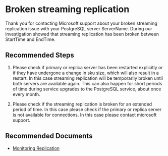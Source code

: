 <properties
    pageTitle="PostgreSQL server is facing replication broken issue"
    description="PostgreSQL server is facing replication broken issue"
	infoBubbleText="Server is facing replication broken issue. See details on the right"
    service="microsoft.dbforpostgresql"
    resource="dbforpostgresql"
    authors="congwang"
    ms.author="conwan"
    displayOrder="100"
	articleId="dbforpostgresql-asc-replication-broken"
	diagnosticScenario="OrcasPostgresReplicationBroken"
    selfHelpType="rca"
    resourceTags="windows, linux"
    productPesIds="16222"
    cloudEnvironments="public, Fairfax"
	ownershipId="ASEP_ContentService_Placeholder"
/>

# Broken streaming replication

<!--issueDescription-->
Thank you for contacting Microsoft support about your broken streaming replication issue with your PostgreSQL server <!--$ServerName-->ServerName<!--/$ServerName-->. During our investigation showed that streaming replication has been broken between <!--$StartTime-->StartTime<!--/$StartTime--> and <!--$EndTime-->EndTime<!--/$EndTime-->. 
<!--/issueDescription-->

## **Recommended Steps**

1.	Please check if primary or replica server has been restarted explicitly or if they have undergone a change in sku size, which will also result in a restart. In this case streaming replication will be temporarily broken until both servers are available again. This can also happen for short periods of time during service upgrades to the PostgreSQL service, about once every month.

2.	Please check if the streaming replication is broken for an extended period of time. In this case please check if the primary or replica server is not available for connections. In this case please contact microsoft support.

## **Recommended Documents**

* [Monitoring Replication]( https://docs.microsoft.com/azure/postgresql/concepts-read-replicas#monitor-replication)